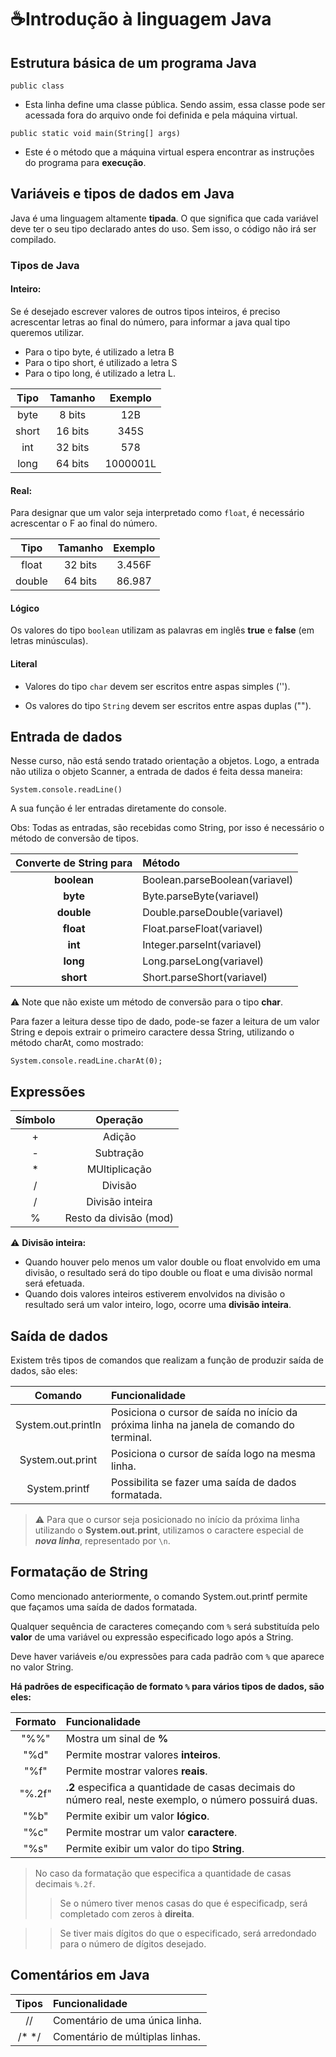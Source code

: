 # :coffee:Introdução à linguagem Java

## Estrutura básica de um programa Java

`public class`
- Esta linha define uma classe pública. Sendo assim, essa classe pode ser acessada fora do arquivo onde foi definida e pela máquina virtual.

`public static void main(String[] args)`

- Este é o método que a máquina virtual espera encontrar as instruções do programa para **execução**.

## Variáveis e tipos de dados em Java

Java é uma linguagem altamente **tipada**.
O que significa que cada variável deve ter o seu tipo declarado antes do uso. Sem isso, o código não irá ser compilado.

### Tipos de Java
#### Inteiro:

Se é desejado escrever valores de outros tipos inteiros, é preciso acrescentar letras ao final do número, para informar a java qual tipo queremos utilizar.
- Para o tipo byte, é utilizado a letra B
- Para o tipo short, é utilizado a letra S
- Para o tipo long, é utilizado a letra L.

Tipo|Tamanho|Exemplo
:---:|:---:| :---:
byte| 8 bits| 12B
short|16 bits|345S
int|32 bits|578
long|64 bits|1000001L

#### Real:

Para designar que um valor seja interpretado como `float`, é necessário acrescentar o F ao final do número.

Tipo|Tamanho|Exemplo
:---:|:---:|:---:
float| 32 bits| 3.456F
double| 64 bits| 86.987

#### Lógico
Os valores do tipo `boolean` utilizam as palavras em inglês **true** e **false** (em letras minúsculas).

#### Literal

- Valores do tipo `char` devem ser escritos entre aspas simples ('').

- Os valores do tipo `String` devem ser escritos entre aspas duplas ("").

## Entrada de dados

Nesse curso, não está sendo tratado orientação a objetos. Logo, a entrada não utiliza o objeto Scanner, a entrada de dados é feita dessa maneira:
 
`System.console.readLine()`

A sua função é ler entradas diretamente do console.

Obs: Todas as entradas, são recebidas como String, por isso é necessário o método de conversão de tipos.

Converte de String para|Método
:---:| :---
**boolean**|Boolean.parseBoolean(variavel)
**byte**   |    Byte.parseByte(variavel)
**double** | Double.parseDouble(variavel)
**float**  |  Float.parseFloat(variavel)
**int**|  Integer.parseInt(variavel)
**long**   | Long.parseLong(variavel)
**short**  |Short.parseShort(variavel)

:warning: Note que não existe um método de conversão para o tipo **char**.
 
Para fazer a leitura desse tipo de dado, pode-se fazer a leitura de um valor String e depois extrair o primeiro caractere dessa String, utilizando o método charAt, como mostrado:

`System.console.readLine.charAt(0);`

## Expressões

Símbolo| Operação
:---:| :---:
+|Adição
-|Subtração
*|MUltiplicação
/|Divisão
/|Divisão inteira
%|Resto da divisão (mod)

:warning: **Divisão inteira:**
- Quando houver pelo menos um valor double ou float envolvido em uma divisão, o resultado será do tipo double ou float e uma divisão normal será efetuada.
- Quando dois valores inteiros estiverem envolvidos na divisão o resultado será um valor inteiro, logo, ocorre uma **divisão inteira**.

## Saída de dados

Existem três tipos de comandos que realizam a função de produzir saída de dados, são eles:

Comando| Funcionalidade
:---:|:---
System.out.println| Posiciona o cursor de saída no início da próxima linha na janela de comando do terminal.
System.out.print| Posiciona o cursor de saída logo na mesma linha.
System.printf| Possibilita se fazer uma saída de dados formatada.

> :warning: Para que o cursor seja posicionado no início da próxima linha utilizando o **System.out.print**, utilizamos o caractere especial de ***nova linha***, representado
>por `\n`.

## Formatação de String

Como mencionado anteriormente, o comando System.out.printf permite que façamos uma saída de dados formatada.

Qualquer sequência de caracteres começando com `%` será substituída pelo **valor** de uma variável ou expressão especificado logo após a String.

Deve haver variáveis e/ou expressões para cada padrão com `%` que aparece no valor String.

**Há padrões de especificação de formato `%` para vários tipos de dados, são eles:**

Formato| Funcionalidade
:---:|:---
"%%"|Mostra um sinal de **%**
"%d"|Permite mostrar valores **inteiros**.
"%f"|Permite mostrar valores **reais**.
"%.2f"| **.2** especifica a quantidade de casas decimais do número real, neste exemplo, o número possuirá duas.
"%b"|Permite exibir um valor **lógico**.
"%c"| Permite mostrar um valor **caractere**.
"%s"|Permite exibir um valor do tipo **String**.

> No caso da formatação que especifica a quantidade de casas decimais `%.2f`.
>> Se o número tiver menos casas do que é especificadp, será completado com zeros à **direita**.

>> Se tiver mais dígitos do que o especificado, será arredondado para o número de dígitos desejado.

## Comentários em Java

Tipos| Funcionalidade
:---:|:---
//| Comentário de uma única linha.
/* */|Comentário de múltiplas linhas.
 